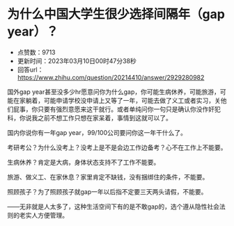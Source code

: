 # 为什么中国大学生很少选择间隔年（gap year）？
- 点赞数：9713
- 更新时间：2023年03月10日00时47分38秒
- 回答url：https://www.zhihu.com/question/20214410/answer/2929280982
<body>
 <p data-pid="Nd0xvF9Q">国外gap year甚至没多少hr愿意问你为什么gap，你可能生病休养，可能旅游，可能在家躺着，可能申请学校没申请上又等了一年，可能去做了义工或者实习，关他们屁事，你只要有强烈意愿来这干就行。或者单纯问你一句只是确认你没作奸犯科，你说我之前不想工作只想在家呆着，事情到这就可以了。</p>
 <p data-pid="iL6W8ODm">国内你说你有一年gap year，99/100公司要问你这一年干什么了。</p>
 <p data-pid="QvH30fQG">考研考公？为什么没考上？没考上是不是会边工作边备考？心不在工作上不能要。</p>
 <p data-pid="8A2BoWWO">生病休养？肯定是大病，身体状态支持不了工作不能要。</p>
 <p data-pid="OxsFO6Wg">旅游、做义工、在家休息？家里肯定不缺钱，没有捆绑住的条件，不能要。</p>
 <p data-pid="SST-1ZlX">照顾孩子？为了照顾孩子就gap一年以后指不定要三天两头请假，不能要。</p>
 <p data-pid="uKdV7Nfw">——无非就是人太多了，这种生活空间下有的是不敢gap的，选个遵从隐性社会法则的老实人方便管理。</p>
</body>